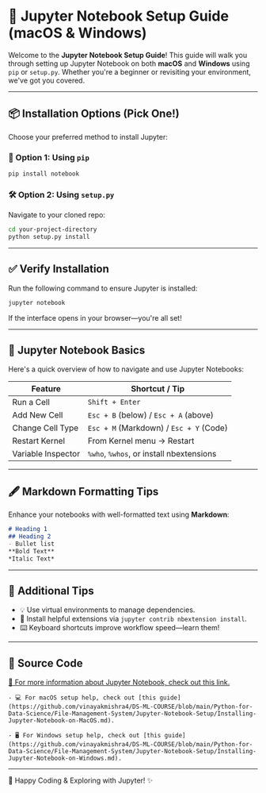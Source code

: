 # 🚀 Jupyter Notebook Setup Guide (macOS & Windows)

Welcome to the **Jupyter Notebook Setup Guide**! This guide will walk you through setting up Jupyter Notebook on both **macOS** and **Windows** using `pip` or `setup.py`. Whether you're a beginner or revisiting your environment, we've got you covered.

---

## 📦 Installation Options (Pick One!)

Choose your preferred method to install Jupyter:

### 🧪 Option 1: Using `pip`

```bash
pip install notebook
```

### 🛠️ Option 2: Using `setup.py`

Navigate to your cloned repo:

```bash
cd your-project-directory
python setup.py install
```

---

## ✅ Verify Installation

Run the following command to ensure Jupyter is installed:

```bash
jupyter notebook
```

If the interface opens in your browser—you're all set!

---

## 🧠 Jupyter Notebook Basics

Here's a quick overview of how to navigate and use Jupyter Notebooks:

| Feature             | Shortcut / Tip                         |
|---------------------|-------------------------------------|
| Run a Cell          | `Shift + Enter`                      |
| Add New Cell        | `Esc + B` (below) / `Esc + A` (above) |
| Change Cell Type    | `Esc + M` (Markdown) / `Esc + Y` (Code) |
| Restart Kernel      | From Kernel menu → Restart           |
| Variable Inspector  | `%who`, `%whos`, or install nbextensions |

---

## 🖋️ Markdown Formatting Tips

Enhance your notebooks with well-formatted text using **Markdown**:

```markdown
# Heading 1
## Heading 2
- Bullet list
**Bold Text**
*Italic Text*
```

---

## 🧰 Additional Tips

- 💡 Use virtual environments to manage dependencies.  
- 🧩 Install helpful extensions via `jupyter contrib nbextension install`.  
- ⌨️ Keyboard shortcuts improve workflow speed—learn them!

---

## 📂 Source Code

[🔗 For more information about Jupyter Notebook, check out this link.](https://github.com/vinayakmishra4/DS-ML-COURSE/tree/main/Python-for-Data-Science/File-Management-System/Jupyter-Notebook-Setup)

```
- 💻 For macOS setup help, check out [this guide](https://github.com/vinayakmishra4/DS-ML-COURSE/blob/main/Python-for-Data-Science/File-Management-System/Jupyter-Notebook-Setup/Installing-Jupyter-Notebook-on-MacOS.md).

- 🖥️ For Windows setup help, check out [this guide](https://github.com/vinayakmishra4/DS-ML-COURSE/blob/main/Python-for-Data-Science/File-Management-System/Jupyter-Notebook-Setup/Installing-Jupyter-Notebook-on-Windows.md).
```

---

🚀 Happy Coding & Exploring with Jupyter! ✨